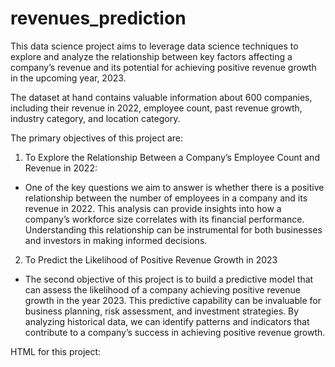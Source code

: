 # revenues_prediction
This data science project aims to leverage data science techniques to explore and analyze the relationship between key factors affecting a company’s revenue and its potential for achieving positive revenue growth in the upcoming year, 2023.

The dataset at hand contains valuable information about 600 companies, including their revenue in 2022, employee count, past revenue growth, industry category, and location category.

The primary objectives of this project are:
1. To Explore the Relationship Between a Company’s Employee Count and Revenue in 2022:
- One of the key questions we aim to answer is whether there is a positive relationship between the number of employees in a company and its revenue in 2022. This analysis can provide insights into how a company’s workforce size correlates with its financial performance. Understanding this relationship can be instrumental for both businesses and investors in making informed decisions.

2. To Predict the Likelihood of Positive Revenue Growth in 2023
- The second objective of this project is to build a predictive model that can assess the likelihood of a company achieving positive revenue growth in the year 2023. This predictive capability can be invaluable for business planning, risk assessment, and investment strategies. By analyzing historical data, we can identify patterns and indicators that contribute to a company’s success in achieving positive revenue growth.


HTML for this project:
